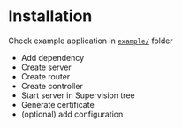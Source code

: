 # Installation

Check example application in
[`example/`](https://git.sr.ht/~sgiath/spaceboy/tree/master/item/example) folder

* Add dependency
* Create server
* Create router
* Create controller
* Start server in Supervision tree
* Generate certificate
* (optional) add configuration
